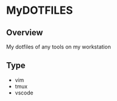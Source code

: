 # MyDOTFILES

## Overview
My dotfiles of any tools on my workstation

## Type 
- vim
- tmux
- vscode